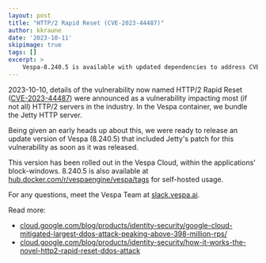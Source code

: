 ```yaml
--- 
layout: post
title: "HTTP/2 Rapid Reset (CVE-2023-44487)"
author: kkraune
date: '2023-10-11'
skipimage: true
tags: []
excerpt: >
    Vespa-8.240.5 is available with updated dependencies to address CVE-2023-44487.
---
```


2023-10-10, details of the vulnerability now named HTTP/2 Rapid Reset
([CVE-2023-44487](https://nvd.nist.gov/vuln/detail/CVE-2023-44487))
were announced as a vulnerability impacting most (if not all) HTTP/2 servers in the industry.
In the Vespa container, we bundle the Jetty HTTP server.

Being given an early heads up about this, we were ready to release an update version of Vespa (8.240.5)
that included Jetty's patch for this vulnerability as soon as it was released.

This version has been rolled out in the Vespa Cloud, within the applications' block-windows.
8.240.5 is also available at [hub.docker.com/r/vespaengine/vespa/tags](https://hub.docker.com/r/vespaengine/vespa/tags) for self-hosted usage.

For any questions, meet the Vespa Team at [slack.vespa.ai](http://slack.vespa.ai/).

Read more: 
* [cloud.google.com/blog/products/identity-security/google-cloud-mitigated-largest-ddos-attack-peaking-above-398-million-rps/](https://cloud.google.com/blog/products/identity-security/google-cloud-mitigated-largest-ddos-attack-peaking-above-398-million-rps/)
* [cloud.google.com/blog/products/identity-security/how-it-works-the-novel-http2-rapid-reset-ddos-attack](https://cloud.google.com/blog/products/identity-security/how-it-works-the-novel-http2-rapid-reset-ddos-attack)
